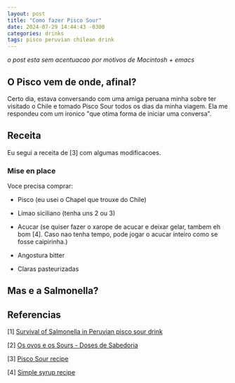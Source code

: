 ```yaml
---
layout: post
title: "Como fazer Pisco Sour"
date: 2024-07-29 14:44:43 -0300
categories: drinks
tags: pisco peruvian chilean drink
---
```


_o post esta sem acentuacao por motivos de Macintosh + emacs_

## O Pisco vem de onde, afinal?

Certo dia, estava conversando com uma amiga peruana minha sobre ter visitado o Chile e tomado Pisco Sour todos os dias da minha 
viagem. Ela me respondeu com um ironico "que otima forma de iniciar uma conversa". 


## Receita

Eu segui a receita de [3] com algumas modificacoes. 

### Mise en place

Voce precisa comprar: 

- Pisco (eu usei o Chapel que trouxe do Chile)

- Limao siciliano (tenha uns 2 ou 3)

- Acucar (se quiser fazer o xarope de acucar e deixar gelar, tambem eh bom [4]. Caso nao tenha tempo, pode jogar o acucar inteiro
como se fosse caipirinha.)

- Angostura bitter

- Claras pasteurizadas


## Mas e a Salmonella?

## Referencias

[1] [Survival of Salmonella in Peruvian pisco sour drink](https://www.sciencedirect.com/science/article/pii/S0023643819309508)

[2] [Os ovos e os Sours - Doses de Sabedoria](http://obarvirtual.blogspot.com/2011/01/os-ovos-e-os-sours.html)

[3] [Pisco Sour recipe](https://web.archive.org/web/20201112015321/http://sartier.com/2014/10/pisco-sour.html)

[4] [Simple syrup recipe](https://www.liquor.com/recipes/simple-syrup/)
